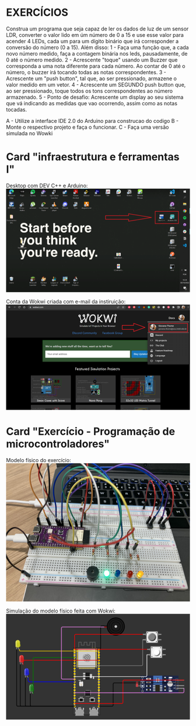 # EXERCÍCIOS
Construa um programa que seja capaz de ler os dados de luz de
um sensor LDR, converter o valor lido em úm número de 0 a 15 e use esse valor para acender 4 LEDs, cada um para um dígito binário que irá corresponder a conversão do número (0 a 15).
Além disso: 
1 - Faça uma função que, a cada novo número medido,  faça a contagem binária nos leds, pausadamente, de 0 até o número medido. 
2 - Acrescente "toque" usando um Buzzer que corresponda a uma nota diferente para cada número. Ao contar de 0 até o número, o buzzer irá tocando todas as notas correspondentes.
3 - Acrescente um "push button", tal que, ao ser pressionado, armazene o valor medido em um vetor.
4 - Acrescente um SEGUNDO push button que, ao ser pressionado, toque todos os tons correspondentes ao número armazenado.
5 - Ponto de desafio: Acrescente um display ao seu sistema que vá indicando as medidas que vao ocorrendo, assim como as notas tocadas.

A - Utilize a interface IDE 2.0 do Arduino para construcao do codigo
B - Monte o respectivo projeto e faça o funcionar.
C - Faça uma versão simulada no Wowki


# Card "infraestrutura e ferramentas I"
Desktop com DEV C++ e Arduino:
![Desktop com DEV C++ e Arduino](https://github.com/ThomeGiovana/modulo_4/blob/main/SEMANA_03/EXERCICIOS/infraestrutura_e_ferramentas/DEV%20C%2B%2B%20e%20Arduino.png)

Conta da Wokwi criada com e-mail da instiruição:
![Conta Wokwi](https://github.com/ThomeGiovana/modulo_4/blob/main/SEMANA_03/EXERCICIOS/infraestrutura_e_ferramentas/Wokwi.png)

# Card "Exercício - Programação de microcontroladores"
Modelo físico do exercício: 
![Modelo físico do exercício](https://github.com/ThomeGiovana/modulo_4/blob/main/SEMANA_03/EXERCICIOS/sketch_exercicio_programacao_de_microcontroladores/modelo_fisico.jpg)

Simulação do modelo físico feita com Wokwi:
![Modelo físico do exercício](https://github.com/ThomeGiovana/modulo_4/blob/main/SEMANA_03/EXERCICIOS/sketch_exercicio_programacao_de_microcontroladores/simulacao.png)